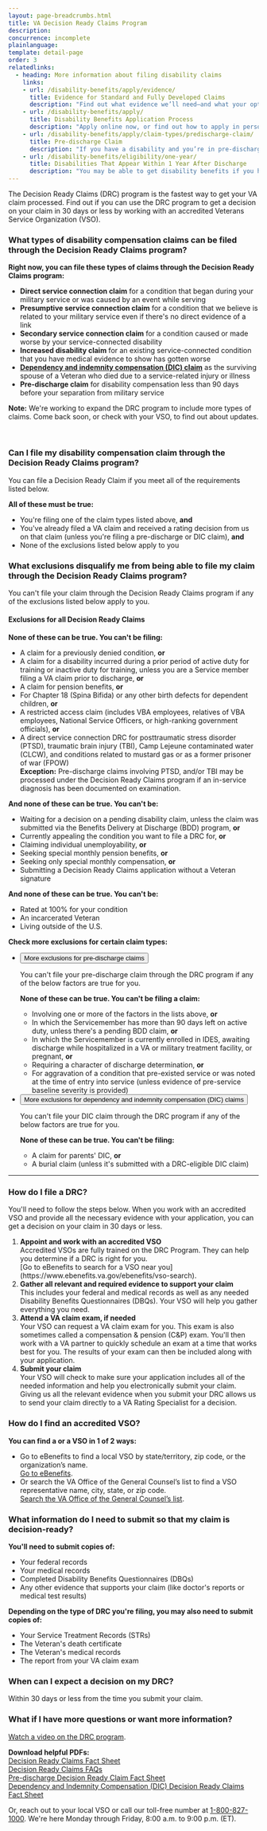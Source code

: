 ```yaml
---
layout: page-breadcrumbs.html
title: VA Decision Ready Claims Program
description: 
concurrence: incomplete
plainlanguage: 
template: detail-page
order: 3
relatedlinks:
  - heading: More information about filing disability claims
    links:
    - url: /disability-benefits/apply/evidence/
      title: Evidence for Standard and Fully Developed Claims
      description: "Find out what evidence we’ll need—and what your options are for gathering documents to support your claim."
    - url: /disability-benefits/apply/
      title: Disability Benefits Application Process
      description: "Apply online now, or find out how to apply in person, by mail, or with the help of a trained professional."
    - url: /disability-benefits/apply/claim-types/predischarge-claim/
      title: Pre-discharge Claim
      description: "If you have a disability and you’re in pre-discharge status right now, you can file a pre-discharge disability claim 180 to 90 days before you leave the military."
    - url: /disability-benefits/eligibility/one-year/
      title: Disabilities That Appear Within 1 Year After Discharge
      description: "You may be able to get disability benefits if you have an illness that started within a year after you were discharged from service."
---
```

<div itemscope itemtype="http://schema.org/FAQPage">
<div itemprop="description" class="va-introtext">
  
The Decision Ready Claims (DRC) program is the fastest way to get your VA claim processed. Find out if you can use the DRC program to get a decision on your claim in 30 days or less by working with an accredited Veterans Service Organization (VSO).

</div>

<div class="feature" markdown="0" itemscope itemtype="http://schema.org/Question">

<h3 itemprop="name">What types of disability compensation claims can be filed through the Decision Ready Claims program?</h3>
<div itemprop="acceptedAnswer" itemscope itemtype="http://schema.org/Answer">
<div itemprop="text">

**Right now, you can file these types of claims through the Decision Ready Claims program:**

- **Direct service connection claim** for a condition that began during your military service or was caused by an event while serving
- **Presumptive service connection claim** for a condition that we believe is related to your military service even if there's no direct evidence of a link
- **Secondary service connection claim** for a condition caused or made worse by your service-connected disability
- **Increased disability claim** for an existing service-connected condition that you have medical evidence to show has gotten worse
- **[Dependency and indemnity compensation (DIC) claim](/burials-and-memorials/survivor-and-dependent-benefits/compensation/)** as the surviving spouse of a Veteran who died due to a service-related injury or illness
- **Pre-discharge claim** for disability compensation less than 90 days before your separation from military service

**Note:** We're working to expand the DRC program to include more types of claims. Come back soon, or check with your VSO, to find out about updates.

</div>
</div>

<br>

<h3 itemprop="name">Can I file my disability compensation claim through the Decision Ready Claims program?</h3>
<div itemprop="acceptedAnswer" itemscope itemtype="http://schema.org/Answer">
<div itemprop="text">

You can file a Decision Ready Claim if you meet all of the requirements listed below.

**All of these must be true:**

- You're filing one of the claim types listed above, **and**
- You've already filed a VA claim and received a rating decision from us on that claim (unless you're filing a pre-discharge or DIC claim), **and**
- None of the exclusions listed below apply to you

</div>
</div>
</div>

<h3 itemprop="name">What exclusions disqualify me from being able to file my claim through the Decision Ready Claims program?</h3>
<div itemprop="acceptedAnswer" itemscope itemtype="http://schema.org/Answer">
<div itemprop="text">

You can't file your claim through the Decision Ready Claims program if any of the exclusions listed below apply to you.

<h4>Exclusions for all Decision Ready Claims</h4>

**None of these can be true. You can't be filing:**
- A claim for a previously denied condition, **or**
- A claim for a disability incurred during a prior period of active duty for training or inactive duty for training, unless you are a Service member filing a VA claim prior to discharge, **or**
- A claim for pension benefits, **or**
- For Chapter 18 (Spina Bifida) or any other birth defects for dependent children, **or**
- A restricted access claim (includes VBA employees, relatives of VBA employees, National Service Officers, or high-ranking government officials), **or**
- A direct service connection DRC for posttraumatic stress disorder (PTSD), traumatic brain injury (TBI), Camp Lejeune contaminated water (CLCW), and conditions related to mustard gas or as a former prisoner of war (FPOW)<br>
**Exception:** Pre-discharge claims involving PTSD, and/or TBI may be processed under the Decision Ready Claims program if an in-service diagnosis has been documented on examination.

**And none of these can be true. You can't be:**
- Waiting for a decision on a pending disability claim, unless the claim was submitted via the Benefits Delivery at Discharge (BDD) program, **or**
- Currently appealing the condition you want to file a DRC for, **or**
- Claiming individual unemployability, **or**
- Seeking special monthly pension benefits, **or**
- Seeking only special monthly compensation, **or**
- Submitting a Decision Ready Claims application without a Veteran signature

**And none of these can be true. You can't be:**
- Rated at 100% for your condition
- An incarcerated Veteran
- Living outside of the U.S.

</div>
</div>

**Check more exclusions for certain claim types:**
<div class="usa-accordion">
<ul class="usa-unstyled-list">
<li>
<button class="usa-button-unstyled usa-accordion-button" aria-controls="exclusions-predischarge">More exclusions for pre-discharge claims</button>
<div id="exclusions-predischarge" class="usa-accordion-content">

You can't file your pre-discharge claim through the DRC program if any of the below factors are true for you.

**None of these can be true. You can't be filing a claim:**
- Involving one or more of the factors in the lists above, **or**
- In which the Servicemember has more than 90 days left on active duty, unless there's a pending BDD claim, **or**
- In which the Servicemember is currently enrolled in IDES, awaiting discharge while hospitalized in a VA or military treatment facility, or pregnant, **or**
- Requiring a character of discharge determination, **or**
- For aggravation of a condition that pre-existed service or was noted at the time of entry into service (unless evidence of pre-service baseline severity is provided)

</div>
</li>
<li>
<button class="usa-button-unstyled usa-accordion-button" aria-controls="exclusions-dic">More exclusions for dependency and indemnity compensation (DIC) claims</button>
<div id="exclusions-predischarge" class="usa-accordion-content">

You can't file your DIC claim through the DRC program if any of the below factors are true for you.

**None of these can be true. You can't be filing:**
- A claim for parents' DIC, **or**
- A burial claim (unless it's submitted with a DRC-eligible DIC claim)

</div>
</li>
</ul>
</div>

-----

### How do I file a DRC?

You'll need to follow the steps below. When you work with an accredited VSO and provide all the necessary evidence with your application, you can get a decision on your claim in 30 days or less.

<ol class="process">
  <li class="process-step list-one"><strong>Appoint and work with an accredited VSO</strong><br>
    Accredited VSOs are fully trained on the DRC Program. They can help you determine if a DRC is right for you.<br>
    [Go to eBenefits to search for a VSO near you](https://www.ebenefits.va.gov/ebenefits/vso-search).
    </li>  
  <li class="process-step list-two"><strong>Gather all relevant and required evidence to support your claim</strong><br>
    This includes your federal and medical records as well as any needed Disability Benefits Questionnaires (DBQs). Your VSO will help you gather everything you need.
    </li>
  <li class="process-step list-three"><strong>Attend a VA claim exam, if needed</strong><br>
    Your VSO can request a VA claim exam for you. This exam is also sometimes called a compensation & pension (C&P) exam. You'll then work with a VA partner to quickly schedule an exam at a time that works best for you. The results of your exam can then be included along with your application.
    </li>
  <li class="process-step list-three"><strong>Submit your claim</strong><br>
    Your VSO will check to make sure your application includes all of the needed information and help you electronically submit your claim. Giving us all the relevant evidence when you submit your DRC allows us to send your claim directly to a VA Rating Specialist for a decision.
    </li>  
</ol>

### How do I find an accredited VSO?

**You can find a or a VSO in 1 of 2 ways:**

- Go to eBenefits to find a local VSO by state/territory, zip code, or the organization’s name.<br> 
[Go to eBenefits](https://www.ebenefits.va.gov/ebenefits/vso-search).
- Or search the VA Office of the General Counsel’s list to find a VSO representative name, city, state, or zip code.<br> 
[Search the VA Office of the General Counsel’s list](https://www.va.gov/ogc/apps/accreditation/index.asp).

### What information do I need to submit so that my claim is decision-ready?

**You'll need to submit copies of:**
- Your federal records
- Your medical records
- Completed Disability Benefits Questionnaires (DBQs)
- Any other evidence that supports your claim (like doctor's reports or medical test results)

**Depending on the type of DRC you're filing, you may also need to submit copies of:**
- Your Service Treatment Records (STRs)
- The Veteran's death certificate
- The Veteran's medical records
- The report from your VA claim exam


### When can I expect a decision on my DRC?

Within 30 days or less from the time you submit your claim.

### What if I have more questions or want more information?

[Watch a video on the DRC program](https://www.benefits.va.gov/compensation/DRC.asp).

**Download helpful PDFs:** <br>
[Decision Ready Claims Fact Sheet](https://www.benefits.va.gov/COMPENSATION/docs/drc-factsheet.pdf)<br>
[Decision Ready Claims FAQs](https://www.benefits.va.gov/COMPENSATION/docs/drc-faqs.pdf)<br>
[Pre-discharge Decision Ready Claim Fact Sheet](https://www.benefits.va.gov/COMPENSATION/docs/drc-factsheet-predischarge.pdf)<br>
[Dependency and Indemnity Compensation (DIC) Decision Ready Claims Fact Sheet](https://www.benefits.va.gov/COMPENSATION/docs/drc-factsheet-dic.pdf)

Or, reach out to your local VSO or call our toll-free number at <a href="tel:+1phonenumber">1-800-827-1000</a>. We're here Monday through Friday, 8:00 a.m. to 9:00 p.m. (ET).

<script type="text/javascript" src="/js/vendor/uswds.min.js"></script>
